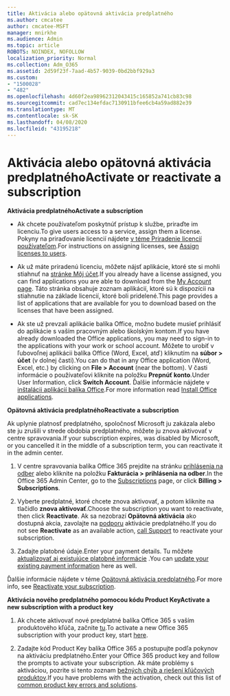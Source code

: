 ```yaml
---
title: Aktivácia alebo opätovná aktivácia predplatného
ms.author: cmcatee
author: cmcatee-MSFT
manager: mnirkhe
ms.audience: Admin
ms.topic: article
ROBOTS: NOINDEX, NOFOLLOW
localization_priority: Normal
ms.collection: Adm_O365
ms.assetid: 2d59f23f-7aad-4b57-9039-0bd2bbf929a3
ms.custom:
- "1500028"
- "482"
ms.openlocfilehash: 4d60f2ea98962312043415c165852a741cb83c98
ms.sourcegitcommit: cad7ec134efdac7130911bfee6cb4a59ad882e39
ms.translationtype: MT
ms.contentlocale: sk-SK
ms.lasthandoff: 04/08/2020
ms.locfileid: "43195218"
---
```

# <a name="activate-or-reactivate-a-subscription"></a><span data-ttu-id="393ac-102">Aktivácia alebo opätovná aktivácia predplatného</span><span class="sxs-lookup"><span data-stu-id="393ac-102">Activate or reactivate a subscription</span></span>

<span data-ttu-id="393ac-103">**Aktivácia predplatného**</span><span class="sxs-lookup"><span data-stu-id="393ac-103">**Activate a subscription**</span></span>

- <span data-ttu-id="393ac-104">Ak chcete používateľom poskytnúť prístup k službe, priraďte im licenciu.</span><span class="sxs-lookup"><span data-stu-id="393ac-104">To give users access to a service, assign them a license.</span></span> <span data-ttu-id="393ac-105">Pokyny na priraďovanie licencií nájdete [v téme Priradenie licencií používateľom](https://docs.microsoft.com/microsoft-365/admin/manage/assign-licenses-to-users?view=o365-worldwide).</span><span class="sxs-lookup"><span data-stu-id="393ac-105">For instructions on assigning licenses, see [Assign licenses to users](https://docs.microsoft.com/microsoft-365/admin/manage/assign-licenses-to-users?view=o365-worldwide).</span></span> 

- <span data-ttu-id="393ac-106">Ak už máte priradenú licenciu, môžete nájsť aplikácie, ktoré ste si mohli stiahnuť na [stránke Môj účet](https://portal.office.com/account/#installs).</span><span class="sxs-lookup"><span data-stu-id="393ac-106">If you already have a license assigned, you can find applications you are able to download from the [My Account page](https://portal.office.com/account/#installs).</span></span> <span data-ttu-id="393ac-107">Táto stránka obsahuje zoznam aplikácií, ktoré sú k dispozícii na stiahnutie na základe licencií, ktoré boli pridelené.</span><span class="sxs-lookup"><span data-stu-id="393ac-107">This page provides a list of applications that are available for you to download based on the licenses that have been assigned.</span></span> 

- <span data-ttu-id="393ac-108">Ak ste už prevzali aplikácie balíka Office, možno budete musieť prihlásiť do aplikácie s vaším pracovným alebo školským kontom.</span><span class="sxs-lookup"><span data-stu-id="393ac-108">If you have already downloaded the Office applications, you may need to sign-in to the applications with your work or school account.</span></span> <span data-ttu-id="393ac-109">Môžete to urobiť v ľubovoľnej aplikácii balíka Office (Word, Excel, atď) kliknutím na **súbor > účet** (v dolnej časti).</span><span class="sxs-lookup"><span data-stu-id="393ac-109">You can do that in any Office application (Word, Excel, etc.) by clicking on **File > Account** (near the bottom).</span></span> <span data-ttu-id="393ac-110">V časti informácie o používateľovi kliknite na položku **Prepnúť konto**.</span><span class="sxs-lookup"><span data-stu-id="393ac-110">Under User Information, click **Switch Account**.</span></span> <span data-ttu-id="393ac-111">Ďalšie informácie nájdete v [inštalácii aplikácií balíka Office](https://docs.microsoft.com/microsoft-365/admin/setup/install-applications).</span><span class="sxs-lookup"><span data-stu-id="393ac-111">For more information read [Install Office applications](https://docs.microsoft.com/microsoft-365/admin/setup/install-applications).</span></span> 

<span data-ttu-id="393ac-112">**Opätovná aktivácia predplatného**</span><span class="sxs-lookup"><span data-stu-id="393ac-112">**Reactivate a subscription**</span></span>

<span data-ttu-id="393ac-113">Ak uplynie platnosť predplatného, spoločnosť Microsoft ju zakázala alebo ste ju zrušili v strede obdobia predplatného, môžete ju znova aktivovať v centre spravovania.</span><span class="sxs-lookup"><span data-stu-id="393ac-113">If your subscription expires, was disabled by Microsoft, or you cancelled it in the middle of a subscription term, you can reactivate it in the admin center.</span></span>
  
1. <span data-ttu-id="393ac-114">V centre spravovania balíka Office 365 prejdite na stránku [prihlásenia na odber](https://go.microsoft.com/fwlink/p/?linkid=842054) alebo kliknite na položku **Fakturácia > prihlásenia na odber**.</span><span class="sxs-lookup"><span data-stu-id="393ac-114">In the Office 365 Admin Center, go to the [Subscriptions](https://go.microsoft.com/fwlink/p/?linkid=842054) page, or click **Billing > Subscriptions**.</span></span>

2. <span data-ttu-id="393ac-115">Vyberte predplatné, ktoré chcete znova aktivovať, a potom kliknite na tlačidlo **znova aktivovať**.</span><span class="sxs-lookup"><span data-stu-id="393ac-115">Choose the subscription you want to reactivate, then click **Reactivate**.</span></span> <span data-ttu-id="393ac-116">Ak sa nezobrazí **Opätovná aktivácia** ako dostupná akcia, zavolajte na [podporu](https://support.office.com/article/call-support-32a17ca7-6fa0-4870-8a8d-e25ba4ccfd4b) aktivácie predplatného.</span><span class="sxs-lookup"><span data-stu-id="393ac-116">If you do not see **Reactivate** as an available action, [call Support](https://support.office.com/article/call-support-32a17ca7-6fa0-4870-8a8d-e25ba4ccfd4b) to reactivate your subscription.</span></span>

3. <span data-ttu-id="393ac-117">Zadajte platobné údaje.</span><span class="sxs-lookup"><span data-stu-id="393ac-117">Enter your payment details.</span></span> <span data-ttu-id="393ac-118">Tu môžete [aktualizovať aj existujúce platobné informácie](https://docs.microsoft.com/microsoft-365/commerce/billing-and-payments/add-update-or-remove-credit-card-or-bank-account?view=o365-worldwide) .</span><span class="sxs-lookup"><span data-stu-id="393ac-118">You can [update your existing payment information](https://docs.microsoft.com/microsoft-365/commerce/billing-and-payments/add-update-or-remove-credit-card-or-bank-account?view=o365-worldwide) here as well.</span></span>

<span data-ttu-id="393ac-119">Ďalšie informácie nájdete v téme [Opätovná aktivácia predplatného](https://docs.microsoft.com/office365/admin/subscriptions-and-billing/reactivate-your-subscription).</span><span class="sxs-lookup"><span data-stu-id="393ac-119">For more info, see [Reactivate your subscription](https://docs.microsoft.com/office365/admin/subscriptions-and-billing/reactivate-your-subscription).</span></span>

<span data-ttu-id="393ac-120">**Aktivácia nového predplatného pomocou kódu Product Key**</span><span class="sxs-lookup"><span data-stu-id="393ac-120">**Activate a new subscription with a product key**</span></span>

1. <span data-ttu-id="393ac-121">Ak chcete aktivovať nové predplatné balíka Office 365 s vaším produktového kľúča, začnite [tu](https://support.office.com/article/where-to-enter-your-office-product-key-0a82e5ae-739e-4b92-a6f4-2ec780c185db).</span><span class="sxs-lookup"><span data-stu-id="393ac-121">To activate a new Office 365 subscription with your product key, start [here](https://support.office.com/article/where-to-enter-your-office-product-key-0a82e5ae-739e-4b92-a6f4-2ec780c185db).</span></span> 

2. <span data-ttu-id="393ac-122">Zadajte kód Product Key balíka Office 365 a postupujte podľa pokynov na aktiváciu predplatného.</span><span class="sxs-lookup"><span data-stu-id="393ac-122">Enter your Office 365 product key and follow the prompts to activate your subscription.</span></span> <span data-ttu-id="393ac-123">Ak máte problémy s aktiváciou, pozrite si tento zoznam [bežných chýb a riešení kľúčových produktov](https://docs.microsoft.com/microsoft-365/commerce/product-key-errors-and-solutions).</span><span class="sxs-lookup"><span data-stu-id="393ac-123">If you have problems with the activation, check out this list of [common product key errors and solutions](https://docs.microsoft.com/microsoft-365/commerce/product-key-errors-and-solutions).</span></span>
